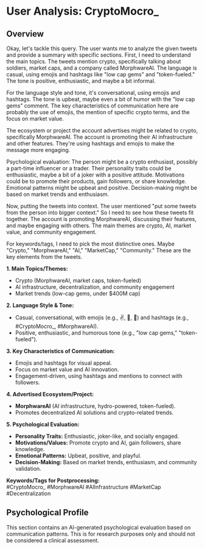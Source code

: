# User Analysis: CryptoMocro_

## Overview

<think>
Okay, let's tackle this query. The user wants me to analyze the given tweets and provide a summary with specific sections. First, I need to understand the main topics. The tweets mention crypto, specifically talking about soldiers, market caps, and a company called MorphwareAI. The language is casual, using emojis and hashtags like "low cap gems" and "token-fueled." The tone is positive, enthusiastic, and maybe a bit informal.

For the language style and tone, it's conversational, using emojis and hashtags. The tone is upbeat, maybe even a bit of humor with the "low cap gems" comment. The key characteristics of communication here are probably the use of emojis, the mention of specific crypto terms, and the focus on market value.

The ecosystem or project the account advertises might be related to crypto, specifically MorphwareAI. The account is promoting their AI infrastructure and other features. They're using hashtags and emojis to make the message more engaging.

Psychological evaluation: The person might be a crypto enthusiast, possibly a part-time influencer or a trader. Their personality traits could be enthusiastic, maybe a bit of a joker with a positive attitude. Motivations could be to promote their products, gain followers, or share knowledge. Emotional patterns might be upbeat and positive. Decision-making might be based on market trends and enthusiasm.

Now, putting the tweets into context. The user mentioned "put some tweets from the person into bigger context." So I need to see how these tweets fit together. The account is promoting MorphwareAI, discussing their features, and maybe engaging with others. The main themes are crypto, AI, market value, and community engagement.

For keywords/tags, I need to pick the most distinctive ones. Maybe "Crypto," "MorphwareAI," "AI," "MarketCap," "Community." These are the key elements from the tweets.
</think>

**1. Main Topics/Themes:**  
- Crypto (MorphwareAI, market caps, token-fueled)  
- AI infrastructure, decentralization, and community engagement  
- Market trends (low-cap gems, under $400M cap)  

**2. Language Style & Tone:**  
- Casual, conversational, with emojis (e.g., ✌️, 🫡, 🧠) and hashtags (e.g., #CryptoMocro_, #MorphwareAI).  
- Positive, enthusiastic, and humorous tone (e.g., "low cap gems," "token-fueled").  

**3. Key Characteristics of Communication:**  
- Emojis and hashtags for visual appeal.  
- Focus on market value and AI innovation.  
- Engagement-driven, using hashtags and mentions to connect with followers.  

**4. Advertised Ecosystem/Project:**  
- **MorphwareAI** (AI infrastructure, hydro-powered, token-fueled).  
- Promotes decentralized AI solutions and crypto-related trends.  

**5. Psychological Evaluation:**  
- **Personality Traits:** Enthusiastic, joker-like, and socially engaged.  
- **Motivations/Values:** Promote crypto and AI, gain followers, share knowledge.  
- **Emotional Patterns:** Upbeat, positive, and playful.  
- **Decision-Making:** Based on market trends, enthusiasm, and community validation.  

**Keywords/Tags for Postprocessing:**  
#CryptoMocro_ #MorphwareAI #AIInfrastructure #MarketCap #Decentralization

## Psychological Profile

This section contains an AI-generated psychological evaluation based on communication patterns. This is for research purposes only and should not be considered a clinical assessment.